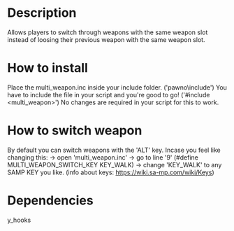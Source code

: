 # Description
Allows players to switch through weapons with the same weapon slot instead of loosing their previous weapon with the same weapon slot.

# How to install
Place the multi_weapon.inc inside your include folder. ('pawno\include')
You have to include the file in your script and you're good to go! ('#include <multi_weapon>')
No changes are required in your script for this to work.

# How to switch weapon
By default you can switch weapons with the 'ALT' key.
Incase you feel like changing this: 
-> open 'multi_weapon.inc'
-> go to line '9' (#define MULTI_WEAPON_SWITCH_KEY KEY_WALK)
-> change 'KEY_WALK' to any SAMP KEY you like.
(info about keys: https://wiki.sa-mp.com/wiki/Keys)

# Dependencies
y_hooks
